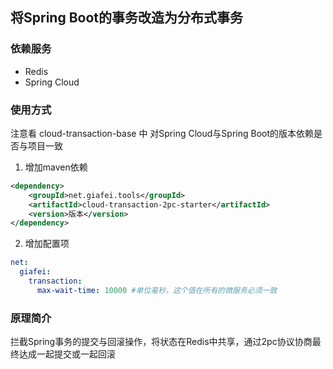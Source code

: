 ## 将Spring Boot的事务改造为分布式事务

### 依赖服务
- Redis
- Spring Cloud

### 使用方式
注意看 cloud-transaction-base 中 对Spring Cloud与Spring Boot的版本依赖是否与项目一致

1. 增加maven依赖
```xml
<dependency>
    <groupId>net.giafei.tools</groupId>
    <artifactId>cloud-transaction-2pc-starter</artifactId>
    <version>版本</version>
</dependency>
```

2. 增加配置项
```yaml
net:
  giafei:
    transaction:
      max-wait-time: 10000 #单位毫秒，这个值在所有的微服务必须一致
```

### 原理简介
拦截Spring事务的提交与回滚操作，将状态在Redis中共享，通过2pc协议协商最终达成一起提交或一起回滚

